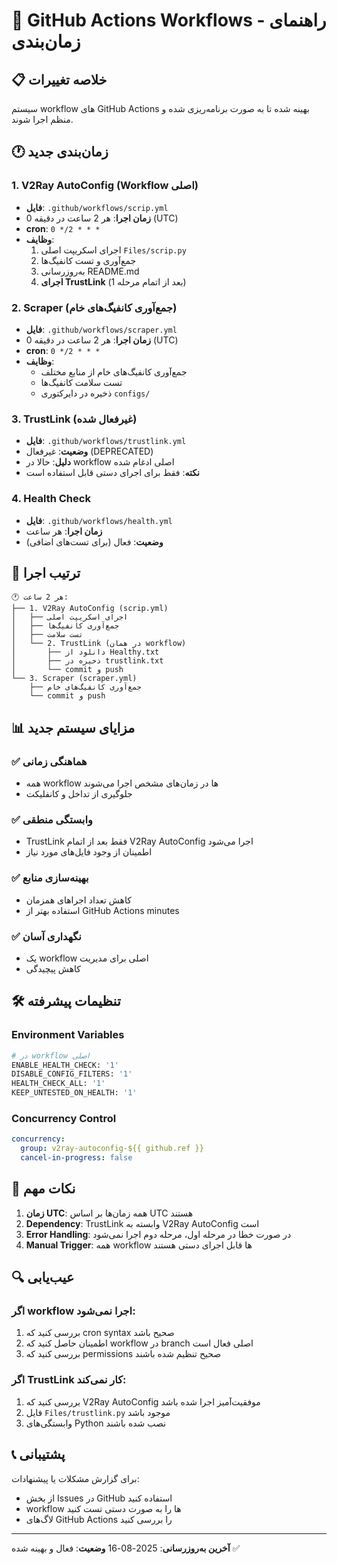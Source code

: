 # 🔄 GitHub Actions Workflows - راهنمای زمان‌بندی

## 📋 خلاصه تغییرات

سیستم workflow های GitHub Actions بهینه شده تا به صورت برنامه‌ریزی شده و منظم اجرا شوند.

## 🕐 زمان‌بندی جدید

### 1. **V2Ray AutoConfig (Workflow اصلی)**
- **فایل**: `.github/workflows/scrip.yml`
- **زمان اجرا**: هر 2 ساعت در دقیقه 0 (UTC)
- **cron**: `0 */2 * * *`
- **وظایف**:
  1. اجرای اسکریپت اصلی `Files/scrip.py`
  2. جمع‌آوری و تست کانفیگ‌ها
  3. به‌روزرسانی README.md
  4. **اجرای TrustLink** (بعد از اتمام مرحله 1)

### 2. **Scraper (جمع‌آوری کانفیگ‌های خام)**
- **فایل**: `.github/workflows/scraper.yml`
- **زمان اجرا**: هر 2 ساعت در دقیقه 0 (UTC)
- **cron**: `0 */2 * * *`
- **وظایف**:
  - جمع‌آوری کانفیگ‌های خام از منابع مختلف
  - تست سلامت کانفیگ‌ها
  - ذخیره در دایرکتوری `configs/`

### 3. **TrustLink (غیرفعال شده)**
- **فایل**: `.github/workflows/trustlink.yml`
- **وضعیت**: غیرفعال (DEPRECATED)
- **دلیل**: حالا در workflow اصلی ادغام شده
- **نکته**: فقط برای اجرای دستی قابل استفاده است

### 4. **Health Check**
- **فایل**: `.github/workflows/health.yml`
- **زمان اجرا**: هر ساعت
- **وضعیت**: فعال (برای تست‌های اضافی)

## 🔄 ترتیب اجرا

```
🕐 هر 2 ساعت:
├── 1. V2Ray AutoConfig (scrip.yml)
│   ├── اجرای اسکریپت اصلی
│   ├── جمع‌آوری کانفیگ‌ها
│   ├── تست سلامت
│   └── 2. TrustLink (در همان workflow)
│       ├── دانلود از Healthy.txt
│       ├── ذخیره در trustlink.txt
│       └── commit و push
└── 3. Scraper (scraper.yml)
    ├── جمع‌آوری کانفیگ‌های خام
    └── commit و push
```

## 📊 مزایای سیستم جدید

### ✅ **هماهنگی زمانی**
- همه workflow ها در زمان‌های مشخص اجرا می‌شوند
- جلوگیری از تداخل و کانفلیکت

### ✅ **وابستگی منطقی**
- TrustLink فقط بعد از اتمام V2Ray AutoConfig اجرا می‌شود
- اطمینان از وجود فایل‌های مورد نیاز

### ✅ **بهینه‌سازی منابع**
- کاهش تعداد اجراهای همزمان
- استفاده بهتر از GitHub Actions minutes

### ✅ **نگهداری آسان**
- یک workflow اصلی برای مدیریت
- کاهش پیچیدگی

## 🛠️ تنظیمات پیشرفته

### Environment Variables
```bash
# در workflow اصلی
ENABLE_HEALTH_CHECK: '1'
DISABLE_CONFIG_FILTERS: '1'
HEALTH_CHECK_ALL: '1'
KEEP_UNTESTED_ON_HEALTH: '1'
```

### Concurrency Control
```yaml
concurrency:
  group: v2ray-autoconfig-${{ github.ref }}
  cancel-in-progress: false
```

## 📝 نکات مهم

1. **زمان UTC**: همه زمان‌ها بر اساس UTC هستند
2. **Dependency**: TrustLink وابسته به V2Ray AutoConfig است
3. **Error Handling**: در صورت خطا در مرحله اول، مرحله دوم اجرا نمی‌شود
4. **Manual Trigger**: همه workflow ها قابل اجرای دستی هستند

## 🔍 عیب‌یابی

### اگر workflow اجرا نمی‌شود:
1. بررسی کنید که cron syntax صحیح باشد
2. اطمینان حاصل کنید که workflow در branch اصلی فعال است
3. بررسی کنید که permissions صحیح تنظیم شده باشند

### اگر TrustLink کار نمی‌کند:
1. بررسی کنید که V2Ray AutoConfig موفقیت‌آمیز اجرا شده باشد
2. فایل `Files/trustlink.py` موجود باشد
3. وابستگی‌های Python نصب شده باشند

## 📞 پشتیبانی

برای گزارش مشکلات یا پیشنهادات:
- از بخش Issues در GitHub استفاده کنید
- workflow ها را به صورت دستی تست کنید
- لاگ‌های GitHub Actions را بررسی کنید

---

**آخرین به‌روزرسانی**: 2025-08-16
**وضعیت**: فعال و بهینه شده ✅
